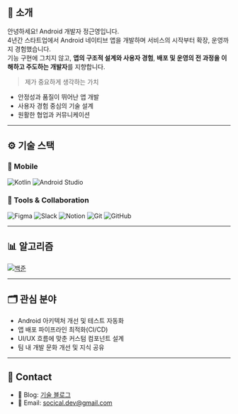 ## 📝 소개

안녕하세요! Android 개발자 정근영입니다.  
4년간 스타트업에서 Android 네이티브 앱을 개발하며 서비스의 시작부터 확장, 운영까지 경험했습니다.  
기능 구현에 그치지 않고, **앱의 구조적 설계와 사용자 경험**, **배포 및 운영의 전 과정을 이해하고 주도하는 개발자**를 지향합니다.

> 제가 중요하게 생각하는 가치
- 안정성과 품질이 뛰어난 앱 개발
- 사용자 경험 중심의 기술 설계
- 원활한 협업과 커뮤니케이션

---

## ⚙ 기술 스택

### 📱 Mobile
![Kotlin](https://img.shields.io/badge/-Kotlin-7F52FF?style=flat&logo=Kotlin&logoColor=white)
![Android Studio](https://img.shields.io/badge/-Android%20Studio-3DDC84?style=flat&logo=android-studio&logoColor=white)

### 🧰 Tools & Collaboration
![Figma](https://img.shields.io/badge/-Figma-F24E1E?style=flat&logo=Figma&logoColor=white)
![Slack](https://img.shields.io/badge/-Slack-4A154B?style=flat&logo=Slack&logoColor=white)
![Notion](https://img.shields.io/badge/-Notion-000000?style=flat&logo=Notion&logoColor=white)
![Git](https://img.shields.io/badge/-Git-F05032?style=flat&logo=Git&logoColor=white)
![GitHub](https://img.shields.io/badge/-GitHub-181717?style=flat&logo=GitHub&logoColor=white)

---

## 📊 알고리즘

[![백준](http://mazassumnida.wtf/api/v2/generate_badge?boj=socical)](https://solved.ac/socical/)

---

## 🗂 관심 분야
- Android 아키텍처 개선 및 테스트 자동화
- 앱 배포 파이프라인 최적화(CI/CD)
- UI/UX 흐름에 맞춘 커스텀 컴포넌트 설계
- 팀 내 개발 문화 개선 및 지식 공유

---

## 💬 Contact

- 📘 Blog: [기술 블로그](https://velog.io/@socical/posts)  
- 📧 Email: [socical.dev@gmail.com](mailto:socical.dev@gmail.com)
